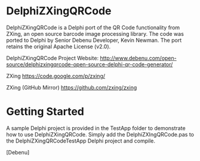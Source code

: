 DelphiZXingQRCode
=================

DelphiZXingQRCode is a Delphi port of the QR Code functionality from ZXing, an open source 
barcode image processing library. The code was ported to Delphi by Senior Debenu Developer, 
Kevin Newman. The port retains the original Apache License (v2.0).

DelphiZXingQRCode Project Website:
http://www.debenu.com/open-source/delphizxingqrcode-open-source-delphi-qr-code-generator/

ZXing
https://code.google.com/p/zxing/

ZXing (GitHub Mirror)
https://github.com/zxing/zxing

# Getting Started #

A sample Delphi project is provided in the TestApp folder to demonstrate how to use DelphiZXingQRCode. 
Simply add the DelphiZXIngQRCode.pas to the DelphiZXingQRCodeTestApp Delphi project and compile.

[Debenu]
